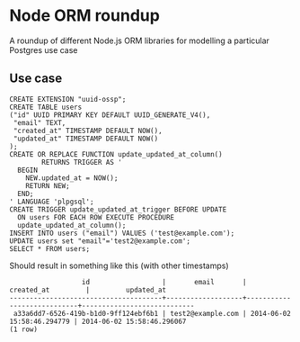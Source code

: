 # Node ORM roundup
A roundup of different Node.js ORM libraries for modelling a particular Postgres use case

## Use case
```
CREATE EXTENSION "uuid-ossp";
CREATE TABLE users
("id" UUID PRIMARY KEY DEFAULT UUID_GENERATE_V4(),
 "email" TEXT,
 "created_at" TIMESTAMP DEFAULT NOW(),
 "updated_at" TIMESTAMP DEFAULT NOW()
);
CREATE OR REPLACE FUNCTION update_updated_at_column()
        RETURNS TRIGGER AS '
  BEGIN
    NEW.updated_at = NOW();
    RETURN NEW;
  END;
' LANGUAGE 'plpgsql';
CREATE TRIGGER update_updated_at_trigger BEFORE UPDATE
  ON users FOR EACH ROW EXECUTE PROCEDURE
  update_updated_at_column();
INSERT INTO users ("email") VALUES ('test@example.com');
UPDATE users set "email"='test2@example.com';
SELECT * FROM users;
```
Should result in something like this (with other timestamps)
```
                  id                  |       email       |         created_at         |         updated_at
--------------------------------------+-------------------+----------------------------+----------------------------
 a33a6dd7-6526-419b-b1d0-9ff124ebf6b1 | test2@example.com | 2014-06-02 15:58:46.294779 | 2014-06-02 15:58:46.296067
(1 row)
```
